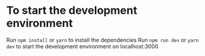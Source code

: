 # To start the development environment

Run `npm install` or `yarn` to install the dependencies
Run `npm run dev` or `yarn dev` to start the development environment on localhost:3000


